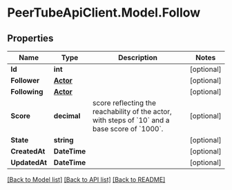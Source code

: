 # PeerTubeApiClient.Model.Follow

## Properties

Name | Type | Description | Notes
------------ | ------------- | ------------- | -------------
**Id** | **int** |  | [optional] 
**Follower** | [**Actor**](Actor.md) |  | [optional] 
**Following** | [**Actor**](Actor.md) |  | [optional] 
**Score** | **decimal** | score reflecting the reachability of the actor, with steps of &#x60;10&#x60; and a base score of &#x60;1000&#x60;. | [optional] 
**State** | **string** |  | [optional] 
**CreatedAt** | **DateTime** |  | [optional] 
**UpdatedAt** | **DateTime** |  | [optional] 

[[Back to Model list]](../README.md#documentation-for-models) [[Back to API list]](../README.md#documentation-for-api-endpoints) [[Back to README]](../README.md)

